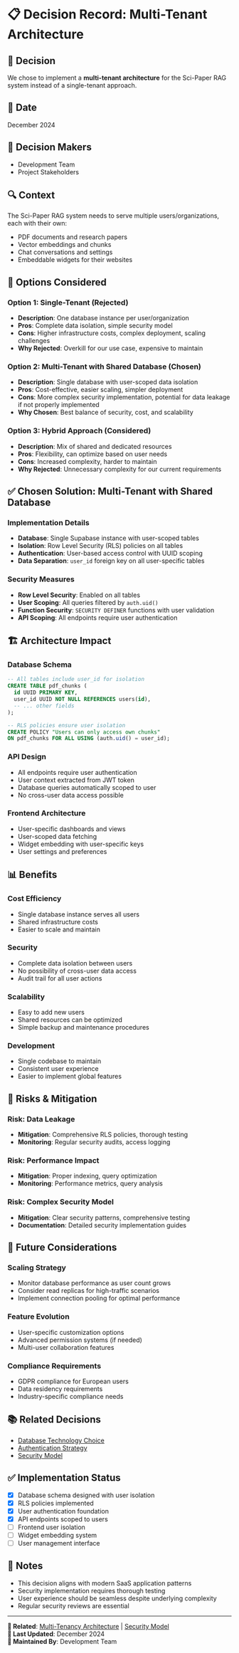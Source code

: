 # 📋 Decision Record: Multi-Tenant Architecture

## 🎯 **Decision**

We chose to implement a **multi-tenant architecture** for the Sci-Paper RAG system instead of a single-tenant approach.

## 📅 **Date**

December 2024

## 👥 **Decision Makers**

- Development Team
- Project Stakeholders

## 🔍 **Context**

The Sci-Paper RAG system needs to serve multiple users/organizations, each with their own:
- PDF documents and research papers
- Vector embeddings and chunks
- Chat conversations and settings
- Embeddable widgets for their websites

## 🚀 **Options Considered**

### **Option 1: Single-Tenant (Rejected)**
- **Description**: One database instance per user/organization
- **Pros**: Complete data isolation, simple security model
- **Cons**: Higher infrastructure costs, complex deployment, scaling challenges
- **Why Rejected**: Overkill for our use case, expensive to maintain

### **Option 2: Multi-Tenant with Shared Database (Chosen)**
- **Description**: Single database with user-scoped data isolation
- **Pros**: Cost-effective, easier scaling, simpler deployment
- **Cons**: More complex security implementation, potential for data leakage if not properly implemented
- **Why Chosen**: Best balance of security, cost, and scalability

### **Option 3: Hybrid Approach (Considered)**
- **Description**: Mix of shared and dedicated resources
- **Pros**: Flexibility, can optimize based on user needs
- **Cons**: Increased complexity, harder to maintain
- **Why Rejected**: Unnecessary complexity for our current requirements

## ✅ **Chosen Solution: Multi-Tenant with Shared Database**

### **Implementation Details**
- **Database**: Single Supabase instance with user-scoped tables
- **Isolation**: Row Level Security (RLS) policies on all tables
- **Authentication**: User-based access control with UUID scoping
- **Data Separation**: `user_id` foreign key on all user-specific tables

### **Security Measures**
- **Row Level Security**: Enabled on all tables
- **User Scoping**: All queries filtered by `auth.uid()`
- **Function Security**: `SECURITY DEFINER` functions with user validation
- **API Scoping**: All endpoints require user authentication

## 🏗️ **Architecture Impact**

### **Database Schema**
```sql
-- All tables include user_id for isolation
CREATE TABLE pdf_chunks (
  id UUID PRIMARY KEY,
  user_id UUID NOT NULL REFERENCES users(id),
  -- ... other fields
);

-- RLS policies ensure user isolation
CREATE POLICY "Users can only access own chunks" 
ON pdf_chunks FOR ALL USING (auth.uid() = user_id);
```

### **API Design**
- All endpoints require user authentication
- User context extracted from JWT token
- Database queries automatically scoped to user
- No cross-user data access possible

### **Frontend Architecture**
- User-specific dashboards and views
- User-scoped data fetching
- Widget embedding with user-specific keys
- User settings and preferences

## 📊 **Benefits**

### **Cost Efficiency**
- Single database instance serves all users
- Shared infrastructure costs
- Easier to scale and maintain

### **Security**
- Complete data isolation between users
- No possibility of cross-user data access
- Audit trail for all user actions

### **Scalability**
- Easy to add new users
- Shared resources can be optimized
- Simple backup and maintenance procedures

### **Development**
- Single codebase to maintain
- Consistent user experience
- Easier to implement global features

## 🚨 **Risks & Mitigation**

### **Risk: Data Leakage**
- **Mitigation**: Comprehensive RLS policies, thorough testing
- **Monitoring**: Regular security audits, access logging

### **Risk: Performance Impact**
- **Mitigation**: Proper indexing, query optimization
- **Monitoring**: Performance metrics, query analysis

### **Risk: Complex Security Model**
- **Mitigation**: Clear security patterns, comprehensive testing
- **Documentation**: Detailed security implementation guides

## 🔄 **Future Considerations**

### **Scaling Strategy**
- Monitor database performance as user count grows
- Consider read replicas for high-traffic scenarios
- Implement connection pooling for optimal performance

### **Feature Evolution**
- User-specific customization options
- Advanced permission systems (if needed)
- Multi-user collaboration features

### **Compliance Requirements**
- GDPR compliance for European users
- Data residency requirements
- Industry-specific compliance needs

## 📚 **Related Decisions**

- [Database Technology Choice](./database-choice.md)
- [Authentication Strategy](./authentication.md)
- [Security Model](../ARCHITECTURE/security.md)

## ✅ **Implementation Status**

- [x] Database schema designed with user isolation
- [x] RLS policies implemented
- [x] User authentication foundation
- [x] API endpoints scoped to users
- [ ] Frontend user isolation
- [ ] Widget embedding system
- [ ] User management interface

## 📝 **Notes**

- This decision aligns with modern SaaS application patterns
- Security implementation requires thorough testing
- User experience should be seamless despite underlying complexity
- Regular security reviews are essential

---

**🔗 Related**: [Multi-Tenancy Architecture](../ARCHITECTURE/multi-tenancy.md) | [Security Model](../ARCHITECTURE/security.md)  
**📅 Last Updated**: December 2024  
**👤 Maintained By**: Development Team
